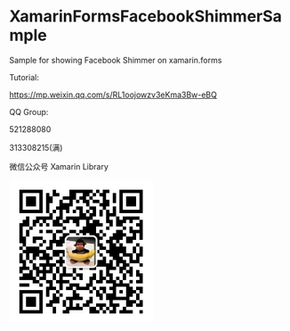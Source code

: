 # XamarinFormsFacebookShimmerSample
Sample for showing Facebook Shimmer on xamarin.forms 

Tutorial:

https://mp.weixin.qq.com/s/RL1oojowzv3eKma3Bw-eBQ

QQ Group:

521288080

313308215(满)

微信公众号
Xamarin Library

<img src="https://github.com/jingliancui/XamarinFormsFacebookShimmerSample/blob/master/Images/wechatqrcode.jpg?raw=true"/>

